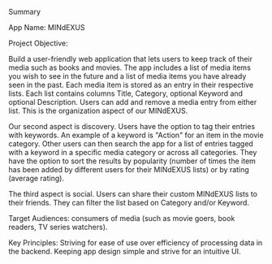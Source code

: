 Summary 

App Name: MINdEXUS

Project Objective: 

Build a user-friendly web application that lets users to keep track of their media such as
books and movies. The app includes a list of media items you wish to see in the future and a list
of media items you have already seen in the past. Each media item is stored as an entry in their respective lists. Each list contains columns Title, Category, optional Keyword and optional Description. Users can add and remove a media entry from either list. This is the organization aspect of our MINdEXUS.

Our second aspect is discovery. Users have the option to tag their entries with keywords. An example of a keyword is "Action" for an item in the movie category. Other users can then search the app for a list of entries tagged with a keyword in a specific media category or across all categories. They have the option to sort the results by popularity (number of times the item has been added by different users for their MINdEXUS lists) or by rating (average rating).

The third aspect is social. Users can share their custom MINdEXUS lists to their friends. They can filter the list based on Category and/or Keyword. 


Target Audiences: consumers of media (such as movie goers, book readers, TV series watchers).

Key Principles: Striving for ease of use over efficiency of processing data in the backend. Keeping 				app design simple and strive for an intuitive UI.  
 


